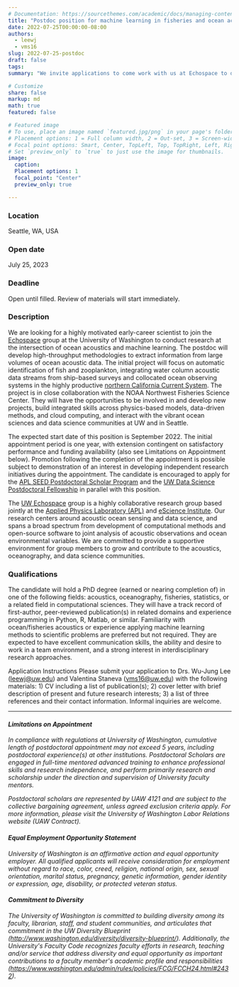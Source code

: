 ```yaml
---
# Documentation: https://sourcethemes.com/academic/docs/managing-content/
title: "Postdoc position for machine learning in fisheries and ocean acoustics for ecological applications"
date: 2022-07-25T00:00:00-08:00
authors: 
  - leewj
  - vms16
slug: 2022-07-25-postdoc
draft: false
tags: 
summary: "We invite applications to come work with us at Echospace to develop ML methods for analyzing fisheries and ocean acoustics data!"

# Customize
share: false
markup: md
math: true
featured: false

# Featured image
# To use, place an image named `featured.jpg/png` in your page's folder.
# Placement options: 1 = Full column width, 2 = Out-set, 3 = Screen-width
# Focal point options: Smart, Center, TopLeft, Top, TopRight, Left, Right, BottomLeft, Bottom, BottomRight
# Set `preview_only` to `true` to just use the image for thumbnails.
image:
  caption:
  Placement options: 1
  focal_point: "Center"
  preview_only: true

---
```


### Location
Seattle, WA, USA 

### Open date
July 25, 2023

### Deadline
Open until filled. Review of materials will start immediately.

### Description
We are looking for a highly motivated early-career scientist to join the [Echospace](https://uw-echospace.github.io/) group at the University of Washington to conduct research at the intersection of ocean acoustics and machine learning. The postdoc will develop high-throughput methodologies to extract information from large volumes of ocean acoustic data. The initial project will focus on automatic identification of fish and zooplankton, integrating water column acoustic data streams from ship-based surveys and collocated ocean observing systems in the highly productive [northern California Current System](https://tos.org/oceanography/article/why-is-the-northern-end-of-the-california-current-system-so-productive). The project is in close collaboration with the NOAA Northwest Fisheries Science Center. They will have the opportunities to be involved in and develop new projects, build integrated skills across physics-based models, data-driven methods, and cloud computing, and interact with the vibrant ocean sciences and data science communities at UW and in Seattle. 

The expected start date of this position is September 2022. The initial appointment period is one year, with extension contingent on satisfactory performance and funding availability (also see Limitations on Appointment below). Promotion following the completion of the appointment is possible subject to demonstration of an interest in developing independent research initiatives during the appointment. The candidate is encouraged to apply for the [APL SEED Postdoctoral Scholar Program](https://ap.washington.edu/ahr/position-details/?job_id=99111) and the [UW Data Science Postdoctoral Fellowship](https://escience.washington.edu/uw-data-science-postdoctoral-fellow/) in parallel with this position. 

The [UW Echospace](https://uw-echospace.github.io/) group is a highly collaborative research group based jointly at the [Applied Physics Laboratory (APL)](https://www.apl.washington.edu/) and [eScience Institute](https://escience.washington.edu/). Our research centers around acoustic ocean sensing and data science, and spans a broad spectrum from development of computational methods and open-source software to joint analysis of acoustic observations and ocean environmental variables. We are committed to provide a supportive environment for group members to grow and contribute to the acoustics, oceanography, and data science communities.

### Qualifications
The candidate will hold a PhD degree (earned or nearing completion of) in one of the following fields: acoustics, oceanography, fisheries, statistics, or a related field in computational sciences. They will have a track record of first-author, peer-reviewed publication(s) in related domains and experience programming in Python, R, Matlab, or similar. Familiarity with ocean/fisheries acoustics or experience applying machine learning methods to scientific problems are preferred but not required. They are expected to have excellent communication skills, the ability and desire to work in a team environment, and a strong interest in interdisciplinary research approaches.

Application Instructions
Please submit your application to Drs. Wu-Jung Lee (leewj@uw.edu) and Valentina Staneva (vms16@uw.edu) with the following materials: 1) CV including a list of publication(s); 2) cover letter with brief description of present and future research interests; 3) a list of three references and their contact information. Informal inquiries are welcome.


------------------------


#### _Limitations on Appointment_
_In compliance with regulations at University of Washington, cumulative length of postdoctoral appointment may not exceed 5 years, including postdoctoral experience(s) at other institutions. Postdoctoral Scholars are engaged in full-time mentored advanced training to enhance professional skills and research independence, and perform primarily research and scholarship under the direction and supervision of University faculty mentors._

_Postdoctoral scholars are represented by UAW 4121 and are subject to the collective bargaining agreement, unless agreed exclusion criteria apply. For more information, please visit the University of Washington Labor Relations website (UAW Contract)._

#### _Equal Employment Opportunity Statement_
_University of Washington is an affirmative action and equal opportunity employer. All qualified applicants will receive consideration for employment without regard to race, color, creed, religion, national origin, sex, sexual orientation, marital status, pregnancy, genetic information, gender identity or expression, age, disability, or protected veteran status._

#### _Commitment to Diversity_
_The University of Washington is committed to building diversity among its faculty, librarian, staff, and student communities, and articulates that commitment in the UW Diversity Blueprint (http://www.washington.edu/diversity/diversity-blueprint/). Additionally, the University's Faculty Code recognizes faculty efforts in research, teaching and/or service that address diversity and equal opportunity as important contributions to a faculty member's academic profile and responsibilities (https://www.washington.edu/admin/rules/policies/FCG/FCCH24.html#2432)._
